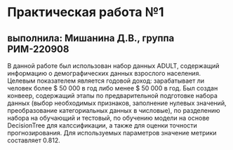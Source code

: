 # Практическая работа №1
## выполнила: Мишанина Д.В., группа РИМ-220908
В данной работе был использован набор данных ADULT, содержащий информацию о демографических данных взрослого населения. Целевым показателем является годовой доход: зарабатывает ли человек более $ 50 000 в год либо менее $ 50 000 в год.
Был создан конвеер, содержащий этапы по предварительной подготовке набора данных (выбор необходимых признаков, заполнение нулевых значений, преобразование категориальных данных в числовые), по разделению набора на обучающий и тестовый, по обучению модели на основе DecisionTree для калссификации, а также для оценки точности прогнозирования.
Для используемых параметров значение метрики составляет 0.812.
